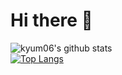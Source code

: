 # Hi there 👋
![kyum06's github stats](https://github-readme-stats.vercel.app/api?username=kyum06)<br>
[![Top Langs](https://github-readme-stats.vercel.app/api/top-langs/?username=kyum06&layout=compact)](https://github.com/kyum06)
